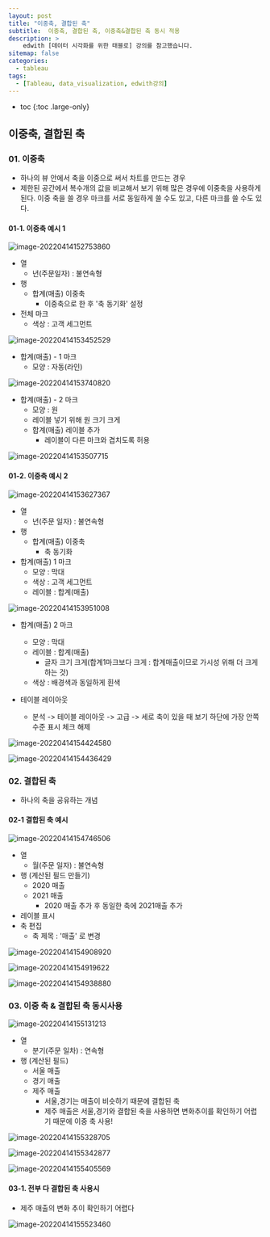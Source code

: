 ```yaml
---
layout: post
title: "이중축, 결합된 축"
subtitle:  이중축, 결합된 축, 이중축&결합된 축 동시 적용
description: >
    edwith [데이터 시각화를 위한 태블로] 강의를 참고했습니다.
sitemap: false
categories:
  - tableau
tags:
  - [Tableau, data_visualization, edwith강의]
---
```


* toc
{:toc .large-only}




##  이중축, 결합된 축





### 01. 이중축

- 하나의 뷰 안에서 축을 이중으로 써서 차트를 만드는 경우
- 제한된 공간에서 복수개의 값을 비교해서 보기 위해 많은 경우에 이중축을 사용하게 된다. 이중 축을 쓸 경우 마크를 서로 동일하게 쓸 수도 있고, 다른 마크를 쓸 수도 있다.



#### 01-1. 이중축 예시 1

![image-20220414152753860](/assets/md-images/image-20220414152753860.png)



- 열
  - 년(주문일자) : 불연속형
- 행
  - 합계(매출) 이중축
    - 이중축으로 한 후 '축 동기화' 설정
- 전체 마크
  - 색상 : 고객 세그먼트

![image-20220414153452529](/assets/md-images/image-20220414153452529.png)

- 합계(매출) - 1 마크
  - 모양 : 자동(라인)

![image-20220414153740820](/assets/md-images/image-20220414153740820.png)



- 합계(매출) - 2 마크
  - 모양 : 원
  - 레이블 넣기 위해 원 크기 크게
  - 합계(매출) 레이블 추가
    - 레이블이 다른 마크와 겹치도록 허용

![image-20220414153507715](/assets/md-images/image-20220414153507715.png)





#### 01-2. 이중축 예시 2

![image-20220414153627367](/assets/md-images/image-20220414153627367.png)



- 열
  - 년(주문 일자) : 불연속형 
- 행
  - 합계(매출) 이중축
    - 축 동기화
- 합계(매출) 1 마크
  - 모양 : 막대
  - 색상 : 고객 세그먼트
  - 레이블 : 합계(매출)

![image-20220414153951008](/assets/md-images/image-20220414153951008.png)

- 합계(매출) 2 마크
  - 모양 : 막대
  - 레이블 : 합계(매출)
    - 글자 크기 크게(합계1마크보다 크게 : 합계매출이므로 가시성 위해 더 크게 하는 것)
  - 색상 : 배경색과 동일하게 흰색



- 테이블 레이아웃
  - 분석 -> 테이블 레이아웃 -> 고급 -> 세로 축이 있을  때 보기 하단에 가장 안쪽 수준 표시 체크 해제

![image-20220414154424580](/assets/md-images/image-20220414154424580.png)

![image-20220414154436429](/assets/md-images/image-20220414154436429.png)







### 02. 결합된 축

- 하나의 축을 공유하는 개념





#### 02-1 결합된 축 예시

![image-20220414154746506](/assets/md-images/image-20220414154746506.png)



- 열
  - 월(주문 일자) : 불연속형
- 행 (계산된 필드 만들기)
  - 2020 매출
  - 2021 매출
    - 2020 매출 추가 후 동일한 축에 2021매출 추가
- 레이블 표시
- 축 편집
  - 축 제목 : '매출' 로 변경

![image-20220414154908920](/assets/md-images/image-20220414154908920.png)

![image-20220414154919622](/assets/md-images/image-20220414154919622.png)

![image-20220414154938880](/assets/md-images/image-20220414154938880.png)





### 03. 이중 축 & 결합된 축 동시사용

![image-20220414155131213](/assets/md-images/image-20220414155131213.png)



- 열
  - 분기(주문 일차) : 연속형
- 행 (계산된 필드)
  - 서울 매출
  - 경기 매출
  - 제주 매출
    - 서울,경기는 매출이 비슷하기 때문에 결합된 축
    - 제주 매출은 서울,경기와 결합된 축을 사용하면 변화추이를 확인하기 어렵기 때문에 이중 축 사용!

![image-20220414155328705](/assets/md-images/image-20220414155328705.png)

![image-20220414155342877](/assets/md-images/image-20220414155342877.png)

![image-20220414155405569](/assets/md-images/image-20220414155405569.png)







#### 03-1. 전부 다 결합된 축 사용시

- 제주 매출의 변화 추이 확인하기 어렵다

![image-20220414155523460](/assets/md-images/image-20220414155523460.png)

